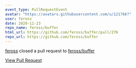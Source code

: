 ```yaml
---
event_type: PullRequestEvent
avatar: "https://avatars.githubusercontent.com/u/121766?"
user: feross
date: 2020-11-23
repo_name: feross/buffer
html_url: https://github.com/feross/buffer/pull/276
repo_url: https://github.com/feross/buffer
---
```


<a href='https://github.com/feross' target='_blank'>feross</a> closed a pull request to <a href='https://github.com/feross/buffer' target='_blank'>feross/buffer</a>

<a href='https://github.com/feross/buffer/pull/276' target='_blank'>View Pull Request</a>